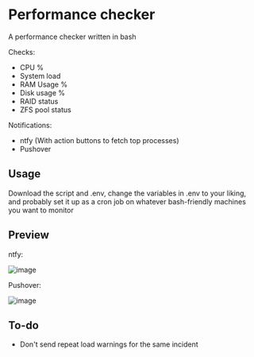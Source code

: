 # Performance checker
A performance checker written in bash

Checks:
- CPU %
- System load
- RAM Usage %
- Disk usage %
- RAID status
- ZFS pool status

Notifications:
- ntfy (With action buttons to fetch top processes)
- Pushover


## Usage
Download the script and .env, change the variables in .env to your liking, and probably set it up as a cron job on whatever bash-friendly machines you want to monitor

## Preview
ntfy:

![image](https://github.com/user-attachments/assets/d0b7bcd9-3a09-45c9-ad2c-6cccfde74141)

Pushover:

![image](https://github.com/user-attachments/assets/7c66122b-84f6-4379-8e87-da1772f86252)

## To-do
- Don't send repeat load warnings for the same incident
